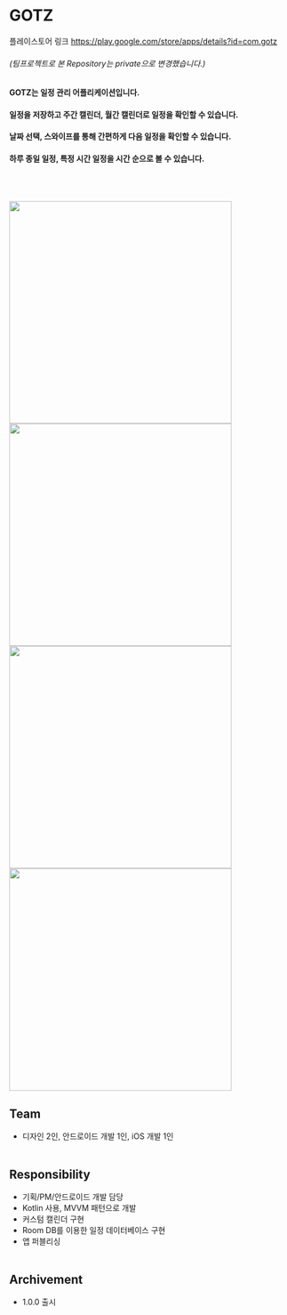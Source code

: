 # GOTZ
플레이스토어 링크  https://play.google.com/store/apps/details?id=com.gotz
###### (팀프로젝트로 본 Repository는 private으로 변경했습니다.)

#### GOTZ는 일정 관리 어플리케이션입니다.
#### 일정을 저장하고 주간 캘린더, 월간 캘린더로 일정을 확인할 수 있습니다.
#### 날짜 선택, 스와이프를 통해 간편하게 다음 일정을 확인할 수 있습니다.
#### 하루 종일 일정, 특정 시간 일정을 시간 순으로 볼 수 있습니다.
<br/><br/>

<img src="https://user-images.githubusercontent.com/76902124/235336154-0786855c-17f9-4250-b316-15343228db9d.png"  width="400"/>

<img src="https://user-images.githubusercontent.com/76902124/235336165-05c6719d-80a1-4b38-b203-f7a7a1fe7c81.png"  width="400"/>

<img src="https://user-images.githubusercontent.com/76902124/235336168-245d49ac-0df6-477e-b37f-ddd80b92b98c.png"  width="400"/>

<img src="https://user-images.githubusercontent.com/76902124/235336169-8d7f9705-aa0b-4d6b-9452-983b601edbbb.png"  width="400"/>
 

## Team
- 디자인 2인, 안드로이드 개발 1인, iOS 개발 1인
<br/><br/>

## Responsibility

- 기획/PM/안드로이드 개발 담당
- Kotlin 사용, MVVM 패턴으로 개발
- 커스텀 캘린더 구현
- Room DB를 이용한 일정 데이터베이스 구현
- 앱 퍼블리싱
<br/><br/>

## Archivement

- 1.0.0 출시
<br/><br/>
